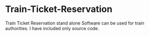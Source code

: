 # Train-Ticket-Reservation
Train Ticket Reservation stand alone Software can be used for train authorities.
I have included only source code.
